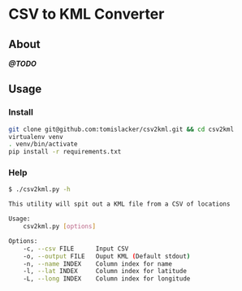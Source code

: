 # CSV to KML Converter

## About
***@TODO***

## Usage
### Install

```sh
git clone git@github.com:tomislacker/csv2kml.git && cd csv2kml
virtualenv venv
. venv/bin/activate
pip install -r requirements.txt
```

### Help

```sh
$ ./csv2kml.py -h

This utility will spit out a KML file from a CSV of locations

Usage:
    csv2kml.py [options]

Options:
    -c, --csv FILE      Input CSV
    -o, --output FILE   Ouput KML (Default stdout)
    -n, --name INDEX    Column index for name
    -l, --lat INDEX     Column index for latitude
    -L, --long INDEX    Column index for longitude
```

